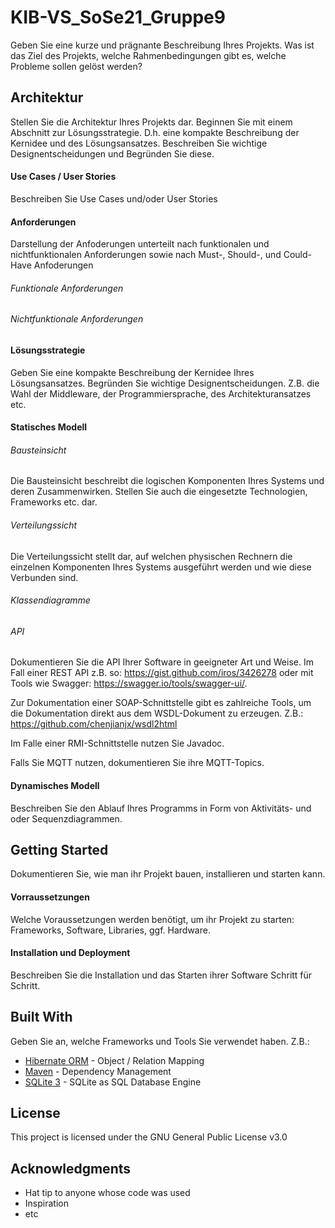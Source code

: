 # KIB-VS_SoSe21_Gruppe9

Geben Sie eine kurze und prägnante Beschreibung Ihres Projekts. Was ist das Ziel des Projekts, welche Rahmenbedingungen gibt es, welche Probleme sollen gelöst werden?

## Architektur

Stellen Sie die Architektur Ihres Projekts dar. Beginnen Sie mit einem Abschnitt zur Lösungsstrategie. D.h. eine kompakte Beschreibung der Kernidee und des Lösungsansatzes. Beschreiben Sie wichtige Designentscheidungen und Begründen Sie diese.

#### Use Cases / User Stories

Beschreiben Sie Use Cases und/oder User Stories

#### Anforderungen
Darstellung der Anfoderungen unterteilt nach funktionalen und nichtfunktionalen Anforderungen sowie nach Must-, Should-, und Could-Have Anfoderungen

###### Funktionale Anforderungen

###### Nichtfunktionale Anforderungen

#### Lösungsstrategie
Geben Sie eine kompakte Beschreibung der Kernidee Ihres Lösungsansatzes. Begründen Sie wichtige Designentscheidungen. Z.B. die Wahl der Middleware, der Programmiersprache, des Architekturansatzes etc.

#### Statisches Modell

###### Bausteinsicht
Die Bausteinsicht beschreibt die logischen Komponenten Ihres Systems und deren Zusammenwirken. Stellen Sie auch die eingesetzte Technologien, Frameworks etc. dar.


###### Verteilungssicht
Die Verteilungssicht stellt dar, auf welchen physischen Rechnern die einzelnen Komponenten Ihres Systems ausgeführt werden und wie diese Verbunden sind.

###### Klassendiagramme

###### API
Dokumentieren Sie die API Ihrer Software in geeigneter Art und Weise. Im Fall einer REST API z.B. so: https://gist.github.com/iros/3426278 oder mit Tools wie Swagger: https://swagger.io/tools/swagger-ui/.

Zur Dokumentation einer SOAP-Schnittstelle gibt es zahlreiche Tools, um die Dokumentation direkt aus dem WSDL-Dokument zu erzeugen. Z.B.: https://github.com/chenjianjx/wsdl2html

Im Falle einer RMI-Schnittstelle nutzen Sie Javadoc.

Falls Sie MQTT nutzen, dokumentieren Sie ihre MQTT-Topics.

#### Dynamisches Modell
Beschreiben Sie den Ablauf Ihres Programms in Form von Aktivitäts- und oder Sequenzdiagrammen.

## Getting Started
Dokumentieren Sie, wie man ihr Projekt bauen, installieren und starten kann.

#### Vorraussetzungen
Welche Voraussetzungen werden benötigt, um ihr Projekt zu starten: Frameworks, Software, Libraries, ggf. Hardware.

#### Installation und Deployment

Beschreiben Sie die Installation und das Starten ihrer Software Schritt für Schritt.


## Built With
Geben Sie an, welche Frameworks und Tools Sie verwendet haben. Z.B.:

* [Hibernate ORM](https://hibernate.org/orm/) - Object / Relation Mapping
* [Maven](https://maven.apache.org/) - Dependency Management
* [SQLite 3](https://sqlite.org/docs.html) - SQLite as SQL Database Engine


## License

This project is licensed under the GNU General Public License v3.0

## Acknowledgments

* Hat tip to anyone whose code was used
* Inspiration
* etc